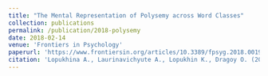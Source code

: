 ```yaml
---
title: "The Mental Representation of Polysemy across Word Classes"
collection: publications
permalink: /publication/2018-polysemy
date: 2018-02-14
venue: 'Frontiers in Psychology'
paperurl: 'https://www.frontiersin.org/articles/10.3389/fpsyg.2018.00192/full?utm_source=F-NTF&utm_medium=EMLX&utm_campaign=PRD_FEOPS_20170000_ARTICLE'
citation: 'Lopukhina A., Laurinavichyute A., Lopukhin K., Dragoy O. (2018). &quot;The Mental Representation of Polysemy across Word Classes.&quot; <i>Frontiers in Psychology</i>. Vol. 9. P. 1-16.'
---
```

